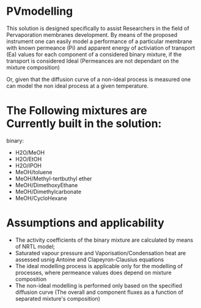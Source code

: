 # PVmodelling

This solution is designed specifically to assist Researchers in the field of Pervaporation membranes development.
By means of the proposed instrument one can easily model a performance of a particular membrane with known permeance (Pi) and apparent energy of activiation  of transport (Ea) values for each component of a considered binary mixture, if the transport is considered Ideal (Permeances are not dependant on the mixture composition)

Or, given that the diffusion curve of a non-ideal process is measured one can model the non ideal process at a given temperature.

# The Following mixtures are Currently built in the solution:

binary:

* H2O/MeOH
* H2O/EtOH
* H2O/IPOH
* MeOH/toluene
* MeOH/Methyl-tertbuthyl ether
* MeOH/DimethoxyEthane
* MeOH/Dimethylcarbonate
* MeOH/CycloHexane


# Assumptions and applicability

* The activity coefficients of the binary mixture are calculated by means of NRTL model;
* Saturated vapour pressure and Vaporisation/Condensation heat are assessed usnig Antoine and Clapeyron-Clausius equations
* The ideal modelling process is applicable only for the modelling of processes, where permeance values does depend on mixture composition
* The non-ideal modelling is performed only based on the specified diffusion curve (The overall and component fluxes as a function of separated mixture's composition)
